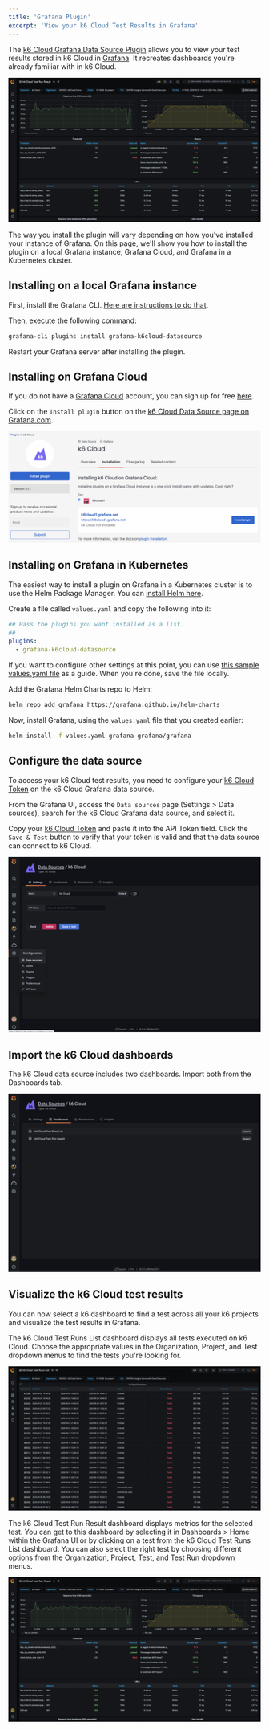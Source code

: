 ```yaml
---
title: 'Grafana Plugin'
excerpt: 'View your k6 Cloud Test Results in Grafana'
---
```


The [k6 Cloud Grafana Data Source Plugin](https://grafana.com/grafana/plugins/grafana-k6cloud-datasource/) allows you to view your test results stored in k6 Cloud in [Grafana](https://grafana.com/grafana/). It recreates dashboards you're already familiar with in k6 Cloud.

![k6 Cloud Grafana Data Source Plugin](./images/06-Grafana-Plugin/k6_cloud_grafana_plugin_dashboard.png)

The way you install the plugin will vary depending on how you've installed your instance of Grafana. On this page, we'll show you how to install the plugin on a local Grafana instance, Grafana Cloud, and Grafana in a Kubernetes cluster.

## Installing on a local Grafana instance 

First, install the Grafana CLI. [Here are instructions to do that](https://grafana.com/plugins/grafana-k6cloud-datasource/?tab=installation). 

Then, execute the following command:

```bash
grafana-cli plugins install grafana-k6cloud-datasource
```

Restart your Grafana server after installing the plugin.

## Installing on Grafana Cloud

If you do not have a [Grafana Cloud](https://grafana.com/cloud) account, you can sign up for free [here](https://grafana.com/cloud/grafana).

Click on the `Install plugin` button on the [k6 Cloud Data Source page on Grafana.com](https://grafana.com/plugins/grafana-k6cloud-datasource/?tab=installation). 

![Install k6 Cloud Grafana Plugin](./images/06-Grafana-Plugin/k6_cloud_grafana_plugin_install.png)

## Installing on Grafana in Kubernetes

The easiest way to install a plugin on Grafana in a Kubernetes cluster is to use the Helm Package Manager. You can [install Helm here](https://helm.sh/docs/intro/install/).

Create a file called `values.yaml` and copy the following into it:
```yaml
## Pass the plugins you want installed as a list.
##
plugins: 
  - grafana-k6cloud-datasource
```

If you want to configure other settings at this point, you can use [this sample values.yaml file](https://github.com/grafana/helm-charts/blob/main/charts/grafana/values.yaml) as a guide. When you're done, save the file locally.

Add the Grafana Helm Charts repo to Helm:

```bash
helm repo add grafana https://grafana.github.io/helm-charts
```

Now, install Grafana, using the `values.yaml` file that you created earlier:

```bash
helm install -f values.yaml grafana grafana/grafana
```

## Configure the data source 

To access your k6 Cloud test results, you need to configure your [k6 Cloud Token](/cloud/integrations/token) on the k6 Cloud Grafana data source. 

From the Grafana UI, access the `Data sources` page (Settings > Data sources), search for the k6 Cloud Grafana data source, and select it.

Copy your [k6 Cloud Token](https://app.k6.io/account/token) and paste it into the API Token field. Click the `Save & Test` button to verify that your token is valid and that the data source can connect to k6 Cloud.

![Configure k6 Cloud Grafana Data Source Plugin](./images/06-Grafana-Plugin/k6_cloud_grafana_plugin_data_source_view.png)

## Import the k6 Cloud dashboards 

The k6 Cloud data source includes two dashboards. Import both from the Dashboards tab.

![k6 Cloud Grafana Data Source Dashboards](./images/06-Grafana-Plugin/k6_cloud_grafana_import_dashboard.png)

## Visualize the k6 Cloud test results 

You can now select a k6 dashboard to find a test across all your k6 projects and visualize the test results in Grafana.

The k6 Cloud Test Runs List dashboard displays all tests executed on k6 Cloud. Choose the appropriate values in the Organization, Project, and Test dropdown menus to find the tests you're looking for.

![k6 Cloud Test Listing Dashboard](./images/06-Grafana-Plugin/k6_cloud_grafana_list_dashboard.png)

The k6 Cloud Test Run Result dashboard displays metrics for the selected test. You can get to this dashboard by selecting it in Dashboards > Home within the Grafana UI or by clicking on a test from the k6 Cloud Test Runs List dashboard. You can also select the right test by choosing different options from the Organization, Project, Test, and Test Run dropdown menus.

![k6 Cloud Test Result Dashboard](./images/06-Grafana-Plugin/k6_cloud_grafana_plugin_dashboard.png)


